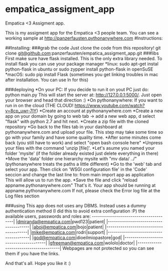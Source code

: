# empatica_assigment_app
Empatica &lt;3 Assigment app.

This is my assigment app for the Empatica <3 people team.
You can see a working sample at http://panzerfausten.pythonanywhere.com
#Instructions:
  

##Installing:
###grab the code
Just clone the code from this repository! 
	git clone git@github.com:panzerfausten/empatica_assigment_app.git
###libs
First make sure have flask installed. This is the only extra library needed.
To install flask you can use your package manager
*linux: sudo apt-get instal python-flask in ubuntu or sudo zypper install python-flask in openSuSE 
*macOS:	sudo pip install Flask (sometimes you get linking troubles in mac after installation. You can use ln for this)

###deploying
*On your PC:
If you decide to run it on yout PC just do:
	python  main.py
This will start the server at:  http://127.0.0.1:5000/. Just open your browser and head that direction :)
*On pythonanywhere:
If you want to run in on the cloud  (THE CLOUD!  https://www.youtube.com/watch?v=8cp_uwr-7lY)
*Create an account at pythonanywhere.com
*Create a new app on your domain by going to web tab -> add a new web app, d select "flask" with python 2.7 and hit next.
*Create a zip file with the cloned repository 
*Go back to the files tab in  your dashboard at pythonanywhere.com and upload your file. This step may take some time so go with your family and have some quality time.
*After some minutes come back (you still have to work) and select "open bash console here"
*Unpress your files with the command 'unzip [file]'.
*Let's asume you named your folder 'mysite' (if the folder already existed just delete everything in there)
*Move the 'data' folder one hierarchy mysite with "mv data/ ../" (pythonanywhere treats the paths a little different)
*Go to the 'web' tab and select your app. Then click on 'WSGI configuration file' in the 'Code' seccion and change the last line to:
	from main import app as application
This will allow us to run the app.
*Save the file and click "reload appname.pythonanywhere.com"
That's it. Your app should be running at appname.pythonanywhere.com
If not, please check the Error log file at the Log files section


###using
This app does not uses any DBMS. Instead uses a dummy authentication method (I did this to avoid extra configuration :P)
the available users, passwords and roles are:
---------------------------------------|
|dmiranda@empatica.com|pwd123|patient|
|---------------------------------------|
|aboj@empatica.com|bojo|patient|
|---------------------------------------|
|mike@empatica.com|rodri|support|
|---------------------------------------|
|god@empatica.com|dioeilmiopastore|god|
|---------------------------------------|
|gfreeman@empatica.com|wololo|doctor|
|---------------------------------------|
Webpages are not protected so you can see them if you have the links. 


And that's all. Hope you like it :)
